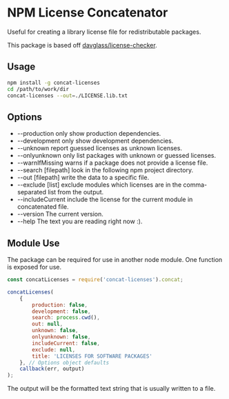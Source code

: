 # NPM License Concatenator

Useful for creating a library license file for redistributable packages. 

This package is based off [davglass/license-checker](https://github.com/davglass/license-checker).

## Usage

```bash
npm install -g concat-licenses
cd /path/to/work/dir
concat-licenses --out=./LICENSE.lib.txt
```

## Options
* --production only show production dependencies.
* --development only show development dependencies.
* --unknown report guessed licenses as unknown licenses.
* --onlyunknown only list packages with unknown or guessed licenses.
* --warnIfMissing warns if a package does not provide a license file.
* --search [filepath] look in the following npm project directory.
* --out [filepath] write the data to a specific file.
* --exclude [list] exclude modules which licenses are in the comma-separated list from the output.
* --includeCurrent include the license for the current module in concatenated file.
* --version The current version.
* --help  The text you are reading right now :).

## Module Use

The package can be required for use in another node module. One function is 
exposed for use.

```javascript
const concatLicenses = require('concat-licenses').concat;

concatLicenses(
    {
        production: false,
        development: false,
        search: process.cwd(),
        out: null,
        unknown: false,
        onlyunknown: false,
        includeCurrent: false,
        exclude: null,
        title: 'LICENSES FOR SOFTWARE PACKAGES'
    }, // Options object defaults
    callback(err, output)
);
```

The output will be the formatted text string that is usually written to a file.